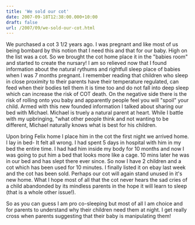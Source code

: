 ```yaml
---
title: 'We sold our cot'
date: 2007-09-18T12:38:00.000+10:00
draft: false
url: /2007/09/we-sold-our-cot.html
---
```


We purchased a cot 3 1/2 years ago. I was pregnant and like most of us being bombard by this notion that I need this and that for our baby. High on the list was a cot. So we brought the cot home place it in the "babies room" and started to create the nursary! I am so relieved now that I found information about the natural rythums and rightfull sleep place of babies when I was 7 months pregnant. I remember reading that children who sleep in close proximity to their parents have their temperature regulated, can feed when their bodies tell them it is time too and do not fall into deep sleep which can increase the risk of COT death. On the negative side there is the risk of rolling onto you baby and apparently people feel you will "spoil" your child. Armed with this new founded information I talked about sharing our bed with Michael. Michael is truely a natural parent at heart. While I battle with my upbringing, "what other people think and not wanting to be different, Michael naturally knows what is best for his children.  
  
Upon bring Felix home I place him in the cot the first night we arrived home. I lay in bed- It felt all wrong. I had spent 5 days in hospital with him in my bed the entire time. I had had him inside my body for 10 months and now I was going to put him a bed that looks more like a cage. 10 mins later he was in our bed and has slept there ever since. So now I have 2 children and a cot which has been used for 10 minutes. I finally listed it on ebay last week and the cot has been sold. Perhaps our cot will again stand unused in it's new home. What I hope most of all that the cot never hears the sad cries of a child abandonded by its mindless parents in the hope it will learn to sleep (that is a whole other issue!).  
  
So as you can guess I am pro co-sleeping but most of all I am choice and for parents to understand why their children need them at night. I get really cross when parents suggesting that their baby is manipulating them!